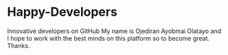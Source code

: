 # Happy-Developers
Innovative developers on GitHub
My name is Ojediran Ayobmai Olatayo and I hope to work with the best minds on this platform so to become great. Thanks.
